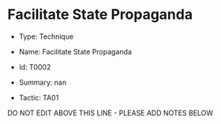 # Facilitate State Propaganda

* Type: Technique

* Name: Facilitate State Propaganda

* Id: T0002

* Summary: nan

* Tactic: TA01

DO NOT EDIT ABOVE THIS LINE - PLEASE ADD NOTES BELOW
